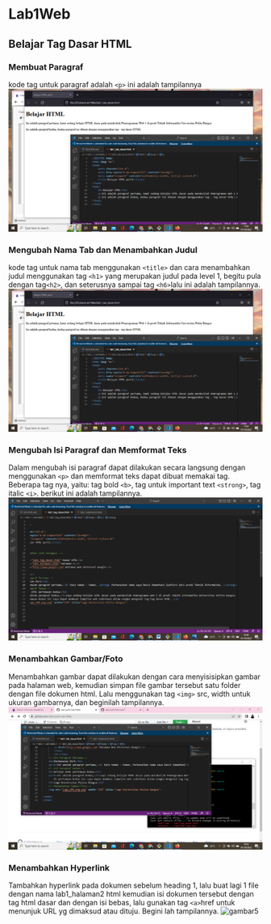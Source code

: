 # Lab1Web
## Belajar Tag Dasar HTML

### Membuat Paragraf 
kode tag untuk paragraf adalah `<p>`
ini adalah tampilannya
![gambar1](screenshot/ss1.png)

### Mengubah Nama Tab dan Menambahkan Judul
kode tag untuk nama tab menggunakan `<title>` dan cara menambahkan judul menggunakan tag `<h1>` yang merupakan judul pada level 1, begitu pula dengan tag`<h2>`, dan seterusnya sampai tag `<h6>`lalu ini adalah tampilannya.
![gambar2](screenshot/ss2.png)

### Mengubah Isi Paragraf dan Memformat Teks
Dalam mengubah isi paragraf dapat dilakukan secara langsung dengan menggunakan `<p>` dan memformat teks dapat dibuat memakai tag. Beberapa tag nya, yaitu: tag bold `<b>`, tag untuk important text `<strong>`, tag italic `<i>`. berikut ini adalah tampilannya.
![gambar3](screenshot/ss3.png)

### Menambahkan Gambar/Foto
Menambahkan gambar dapat dilakukan dengan cara menyisisipkan gambar pada halaman web, kemudian
simpan file gambar tersebut satu folder dengan file dokumen html. Lalu menggunakan tag `<img>` src, width untuk ukuran gambarnya, dan beginilah tampilannya.
![gambar4](screenshot/ss4.png)

### Menambahkan Hyperlink
Tambahkan hyperlink pada dokumen sebelum heading 1, lalu buat lagi 1 file dengan nama lab1_halaman2 html kemudian isi dokumen tersebut dengan tag html dasar dan dengan isi bebas, lalu gunakan tag `<a>`href untuk menunjuk URL yg dimaksud atau dituju. Begini lah tampilannya.
![gambar5](screeshot/ss5.png)

